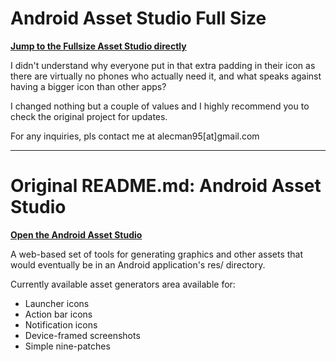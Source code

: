 Android Asset Studio Full Size
====================

**[Jump to the Fullsize Asset Studio directly](hhttp://reiszecke.github.io/AndroidAssetStudioFullsize/icons-launcher.html)**

I didn't understand why everyone put in that extra padding in their icon as there are virtually no phones who actually need it, and what speaks against having a bigger icon than other apps?

I changed nothing but a couple of values and I highly recommend you to check the original project for updates.

For any inquiries, pls contact me at alecman95[at]gmail.com


------------------------------------------------------------------------------------------------

Original README.md:
Android Asset Studio 
====================

**[Open the Android Asset Studio](http://romannurik.github.io/AndroidAssetStudio/)**

A web-based set of tools for generating graphics and other assets that would eventually be in an Android application's res/ directory.

Currently available asset generators area available for:

- Launcher icons
- Action bar icons
- Notification icons
- Device-framed screenshots
- Simple nine-patches


